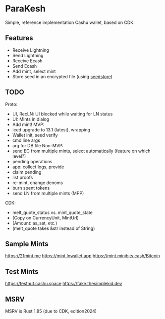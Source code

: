 # ParaKesh

Simple, reference implementation Cashu wallet, based on CDK.

## Features

- Receive Lightning
- Send Lightning
- Receive Ecash
- Send Ecash
- Add mint, select mint
- Store seed in an encrypted file (using [seedstore](https://github.com/optout21/seedstore))


## TODO

Proto:
- UI, RecLN: UI blocked while waiting for LN status
- UI: Mints in dialog
- Add mint!
MVP:
- iced upgrade to 13.1 (latest), wrapping
- Wallet init, seed verify
- cmd line args
- arg for DB file
Non-MVP:
- send EC from multiple mints, select automatically (feature on which level?)
- pending operations
- app: collect logs, provide
- claim pending
- list proofs
- re-mint, change denoms
- burn spent tokens
- send LN from multiple mints (MPP)

CDK:
- melt_quote_status vs. mint_quote_state
- (Copy on CurrencyUnit, MintUrl)
- (Amount: as_sat, etc.)
- (melt_quote takes &str instead of String)


## Sample Mints

https://21mint.me
https://mint.lnwallet.app
https://mint.minibits.cash/Bitcoin


## Test Mints

https://testnut.cashu.space
https://fake.thesimplekid.dev


## MSRV

MSRV is Rust 1.85 (due to CDK, edition2024)

